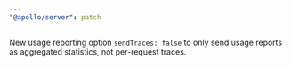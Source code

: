 ```yaml
---
"@apollo/server": patch
---
```


New usage reporting option `sendTraces: false` to only send usage reports as aggregated statistics, not per-request traces.
